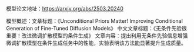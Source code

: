 模型论文地址：https://arxiv.org/abs/2503.20240

模型概述：文章标题：《Unconditional Priors Matter! Improving Conditional Generation of Fine-Tuned Diffusion Models》
中文文章标题：《无条件先验很重要！改进微调扩散模型的条件生成》
文章内容：提出利用无条件先验信息增强微调扩散模型在条件生成任务中的性能，实验表明该方法能显著提升生成质量。
